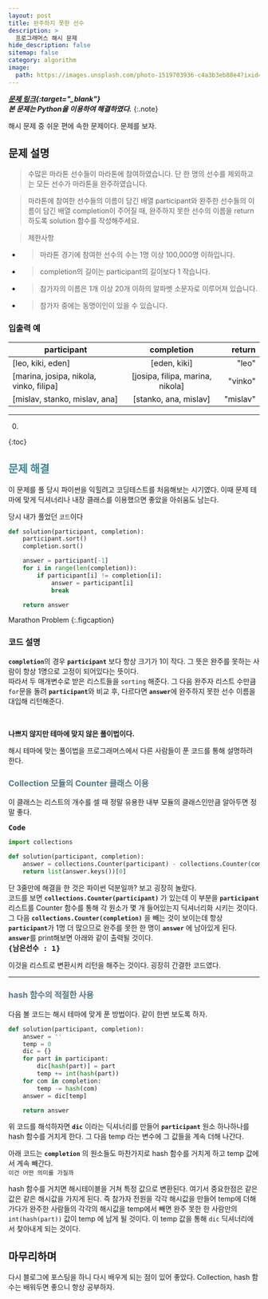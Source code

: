 ```yaml
---
layout: post
title: 완주하지 못한 선수
description: >
  프로그래머스 해시 문제
hide_description: false
sitemap: false
category: algorithm
image:
  path: https://images.unsplash.com/photo-1519703936-c4a3b3eb88e4?ixid=MXwxMjA3fDB8MHxwaG90by1wYWdlfHx8fGVufDB8fHw%3D&ixlib=rb-1.2.1&auto=format&fit=crop&w=1950&q=80
---
```


***[문제 링크](https://programmers.co.kr/learn/courses/30/lessons/42576){:target="_blank"}***<br>
***본 문제는 Python을 이용하여 해결하였다.***
{:.note}

해시 문제 중 쉬운 편에 속한 문제이다. 문제를 보자.


## 문제 설명
>수많은 마라톤 선수들이 마라톤에 참여하였습니다. 단 한 명의 선수를 제외하고는 모든 선수가 마라톤을 완주하였습니다.

>마라톤에 참여한 선수들의 이름이 담긴 배열 participant와 완주한 선수들의 이름이 담긴 배열 completion이 주어질 때,
>완주하지 못한 선수의 이름을 return 하도록 solution 함수를 작성해주세요.

>제한사항
*   >마라톤 경기에 참여한 선수의 수는 1명 이상 100,000명 이하입니다.
*   >completion의 길이는 participant의 길이보다 1 작습니다.
*   >참가자의 이름은 1개 이상 20개 이하의 알파벳 소문자로 이루어져 있습니다.
*   >참가자 중에는 동명이인이 있을 수 있습니다.

### 입출력 예

participant|completion|return
---|:---:|---:
[leo, kiki, eden]|[eden, kiki]|"leo"
[marina, josipa, nikola, vinko, filipa]|[josipa, filipa, marina, nikola]|"vinko"
[mislav, stanko, mislav, ana]|[stanko, ana, mislav]|"mislav"

<hr>

0. 
{:toc}

## <span style="color:#3a8791;">문제 해결</span>

이 문제를 풀 당시 파이썬을 익힐려고 코딩테스트를 처음해보는 시기였다. 이때 문제 테마에 맞게 딕셔너리나 내장 클래스를 이용했으면 좋았을 아쉬움도 남는다.

당시 내가 풀었던 `코드`이다

~~~python
def solution(participant, completion):
    participant.sort()
    completion.sort()

    answer = participant[-1]
    for i in range(len(completion)):
        if participant[i] != completion[i]:
            answer = participant[i]
            break

    return answer
~~~
Marathon Problem
{:.figcaption}

### 코드 설명

<strong>`completion`</strong>의 경우 <strong>`participant`</strong> 보다 항상 크기가 1이 작다. 그 뜻은 완주를 못하는 사람이 항상 1명으로 고정이 되어있다는 뜻이다.
<br>따라서 두 매개변수로 받은 리스트들을 `sorting` 해준다. 그 다음 완주자 리스트 수만큼 `for`문을 돌려 <strong>`participant`</strong>와 비교 후, 
다르다면 <strong>`answer`</strong>에 완주하지 못한 선수 이름을 대입해 리턴해준다.

<br>

**나쁘지 않지만 테마에 맞지 않은 풀이법이다.**

해시 테마에 맞는 풀이법을 프로그래머스에서 다른 사람들이 푼 코드를 통해 설명하려 한다.

### <span style="color:#557680;">Collection 모듈의 Counter 클래스 이용</span>

이 클래스는 리스트의 개수를 셀 때 정말 유용한 내부 모듈의 클래스인만큼 알아두면 정말 좋다.

<strong><span style="font-size:larger;">`Code`</span></strong>

```python
import collections

def solution(participant, completion):
    answer = collections.Counter(participant) - collections.Counter(completion)
    return list(answer.keys())[0]
```

단 3줄만에 해결을 한 것은 파이썬 덕분일까? 보고 굉장히 놀랐다. <br>
코드를 보면 <strong>`collections.Counter(participant)`</strong> 가 있는데 이 부분을 <strong>`participant`</strong> 리스트를 Counter 함수를 통해 각 원소가 몇 개 들어있는지 딕셔너리화 시키는 것이다.<br>
그 다음 <strong>`collections.Counter(completion)`</strong> 을 빼는 것이 보이는데 항상 <strong>`participant`</strong>가 1명 더 많으므로 완주를 못한 한 명이 <strong>`answer`</strong> 에 남아있게 된다. <strong>`answer`</strong>를 print해보면 아래와 같이 출력될 것이다. <br>
<span style="font-size:larger; font-weight:bold;">`{남은선수 : 1}`</span>
<br>

이것을 리스트로 변환시켜 리턴을 해주는 것이다. 굉장히 간결한 코드였다. 

---

### <span style="color:#557680;">hash 함수의 적절한 사용</span>

다음 볼 코드는 해시 테마에 맞게 푼 방법이다. 같이 한번 보도록 하자.

```python
def solution(participant, completion):
    answer = ''
    temp = 0
    dic = {}
    for part in participant:
        dic[hash(part)] = part
        temp += int(hash(part))
    for com in completion:
        temp -= hash(com)
    answer = dic[temp]

    return answer
```

위 코드를 해석하자면 <strong>`dic`</strong> 이라는 딕셔너리를 만들어 <strong>`participant`</strong> 원소 하나하나를 hash 함수를 거치게 한다. 그 다음 temp 라는 변수에 그 값들을 계속 더해
나간다. <br>

아래 코드는 <strong>`completion`</strong> 의 원소들도 마찬가지로 hash 함수를 거치게 하고 temp 값에서 계속 빼간다. <br>`이건 어떤 의미를 가질까`<br>

hash 함수를 거치면 해시테이블을 거쳐 특정 값으로 변환된다. 여기서 중요한점은 같은 값은 같은 해시값을 가지게 된다. 즉 참가자 전원을 각각 해시값을 만들어 temp에 더해가다가 
완주한 사람들의 각각의 해시값을 temp에서 빼면 완주 못한 한 사람만의 `int(hash(part))` 값이 temp 에 남게 될 것이다. 이 temp 값을 통해 `dic` 딕셔너리에서 찾아내게 되는 것이다.

## 마무리하며

다시 블로그에 포스팅을 하니 다시 배우게 되는 점이 있어 좋았다. Collection, hash 함수는 배워두면 좋으니 항상 공부하자.
